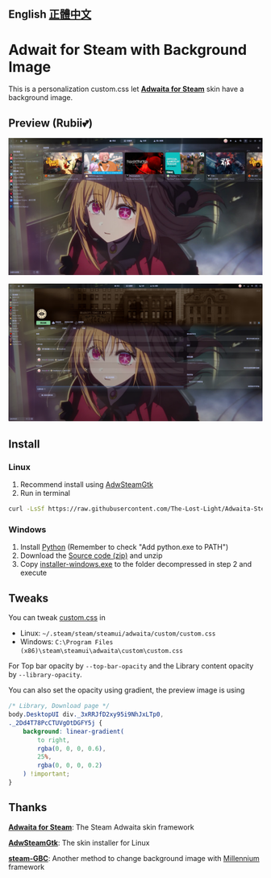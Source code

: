 English [正體中文]
---
# Adwait for Steam with Background Image
This is a personalization custom.css let **[Adwaita for Steam]** skin have a background image.

## Preview (Rubii💕)
![Library]

![Game]

## Install
### Linux
1. Recommend install using [AdwSteamGtk]
2. Run in terminal
``` sh
curl -LsSf https://raw.githubusercontent.com/The-Lost-Light/Adwaita-Steam-Wallpaper/refs/heads/main/install.sh | sh -s /path/to/image
```
### Windows
1. Install [Python] (Remember to check "Add python.exe to PATH")
2. Download the [Source code (zip)] and unzip
3. Copy [installer-windows.exe] to the folder decompressed in step 2 and execute

## Tweaks
You can tweak [custom.css] in
- Linux: `~/.steam/steam/steamui/adwaita/custom/custom.css`
- Windows: `C:\Program Files (x86)\steam\steamui\adwaita\custom\custom.css`

For Top bar opacity by `--top-bar-opacity` and the Library content opacity by `--library-opacity`.

You can also set the opacity using gradient, the preview image is using
```css
/* Library, Download page */
body.DesktopUI div._3xRRJfD2xy95i9NhJxLTp0,
._2Dd4T78PcCTUVgOtDGFY5j {
	background: linear-gradient(
		to right,
		rgba(0, 0, 0, 0.6),
		25%,
		rgba(0, 0, 0, 0.2)
	) !important;
}
```

## Thanks
**[Adwaita for Steam]**: The Steam Adwaita skin framework

**[AdwSteamGtk]**: The skin installer for Linux

**[steam-GBC]**: Another method to change background image with [Millennium] framework


[正體中文]: README_zh-tw.md

[Library]: screenshots/Library.png
[Game]: screenshots/Game.png

[Python]: https://www.python.org/downloads/
[Source code (zip)]: https://github.com/tkashkin/Adwaita-for-Steam/releases/latest
[installer-windows.exe]: https://github.com/The-Lost-Light/Adwaita-Steam-Wallpaper/releases/download/v1.1.1/installer-windows-v1.1.1.exe

[custom.css]: custom.css

[Adwaita for Steam]: https://github.com/tkashkin/Adwaita-for-Steam?tab=readme-ov-file
[AdwSteamGtk]: https://github.com/Foldex/AdwSteamGtk
[steam-GBC]: https://github.com/YCZ01111/steam-GBC
[Millennium]: https://github.com/SteamClientHomebrew/Millennium
